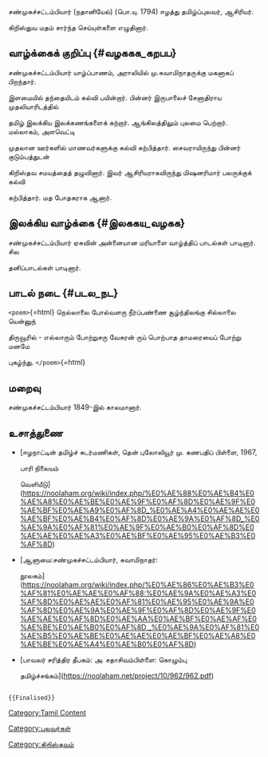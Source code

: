 சண்முகச்சட்டம்பியார் (நதானியேல்) (பொ.யு. 1794) ஈழத்து தமிழ்ப்புலவர், ஆசிரியர்.
கிறிஸ்துவ மதம் சார்ந்த செய்யுள்களை எழுதினார்.

## வாழ்க்கைக் குறிப்பு {#வழககக_கறபப}

சண்முகச்சட்டம்பியார் யாழ்ப்பாணம், அராலியில் மு.சுவாமிநாதருக்கு மகனாகப் பிறந்தார்.
இளமையில் தந்தையிடம் கல்வி பயின்றார். பின்னர் இருபாலைச் சேனாதிராய முதலியாரிடத்தில்
தமிழ் இலக்கிய இலக்கணங்களைக் கற்றார். ஆங்கிலத்திலும் புலமை பெற்றார். மல்லாகம், அளவெட்டி
முதலான ஊர்களில் மாணவர்களுக்கு கல்வி கற்பித்தார். சைவராயிருந்து பின்னர் குடும்பத்துடன்
கிறிஸ்தவ சமயத்தைத் தழுவினார். இவர் ஆசிரியராகவிருந்து மிஷனரிமார் பலருக்குக் கல்வி
கற்பித்தார். மத போதகராக ஆனார்.

## இலக்கிய வாழ்க்கை {#இலககய_வழகக}

சண்முகச்சட்டம்பியார் ஏசுவின் அன்னையான மரியாளை வாழ்த்திப் பாடல்கள் பாடினார். சில
தனிப்பாடல்கள் பாடினார்.

## பாடல் நடை {#படல_நட}

`<poem>`{=html} நெல்லாலை போல்வளரு நீர்ப்பண்ணை சூழ்ந்திலங்கு சில்லாலை யென்னுந்
திருவூரில் - எல்லாரும் போற்றுசரு வேசுரன் ருய் பொற்பாத தாமரையைப் போற்று மனமே
புகழ்ந்து. `</poem>`{=html}

## மறைவு

சண்முகச்சட்டம்பியார் 1849-இல் காலமானார்.

## உசாத்துணை

-   [ஈழநாட்டின் தமிழ்ச் சுடர்மணிகள், தென் புலோலியூர் மு. கணபதிப் பிள்ளை, 1967,
    பாரி நிலையம்
    வெளியீடு](https://noolaham.org/wiki/index.php/%E0%AE%88%E0%AE%B4%E0%AE%A8%E0%AE%BE%E0%AE%9F%E0%AF%8D%E0%AE%9F%E0%AE%BF%E0%AE%A9%E0%AF%8D_%E0%AE%A4%E0%AE%AE%E0%AE%BF%E0%AE%B4%E0%AF%8D%E0%AE%9A%E0%AF%8D_%E0%AE%9A%E0%AF%81%E0%AE%9F%E0%AE%B0%E0%AF%8D%E0%AE%AE%E0%AE%A3%E0%AE%BF%E0%AE%95%E0%AE%B3%E0%AF%8D)
-   [ஆளுமை:சண்முகச்சட்டம்பியார், சுவாமிநாதர்:
    நூலகம்](https://noolaham.org/wiki/index.php/%E0%AE%86%E0%AE%B3%E0%AF%81%E0%AE%AE%E0%AF%88:%E0%AE%9A%E0%AE%A3%E0%AF%8D%E0%AE%AE%E0%AF%81%E0%AE%95%E0%AE%9A%E0%AF%8D%E0%AE%9A%E0%AE%9F%E0%AF%8D%E0%AE%9F%E0%AE%AE%E0%AF%8D%E0%AE%AA%E0%AE%BF%E0%AE%AF%E0%AE%BE%E0%AE%B0%E0%AF%8D,_%E0%AE%9A%E0%AF%81%E0%AE%B5%E0%AE%BE%E0%AE%AE%E0%AE%BF%E0%AE%A8%E0%AE%BE%E0%AE%A4%E0%AE%B0%E0%AF%8D)
-   [பாவலர் சரித்திர தீபகம்: அ. சதாசிவம்பிள்ளை: கொழும்பு
    தமிழ்ச்சங்கம்](https://noolaham.net/project/10/962/962.pdf)

```{=mediawiki}
{{Finalised}}
```
[Category:Tamil Content](Category:Tamil_Content "wikilink")
[Category:புலவர்கள்](Category:புலவர்கள் "wikilink")
[Category:கிறிஸ்தவம்](Category:கிறிஸ்தவம் "wikilink")
